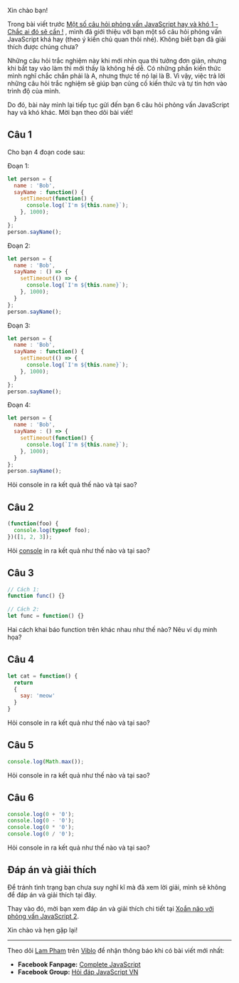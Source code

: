 Xin chào bạn!

Trong bài viết trước [Một số câu hỏi phỏng vấn JavaScript hay và khó 1 - Chắc ai đó sẽ cần !](https://viblo.asia/p/mot-so-cau-hoi-phong-van-javascript-hay-va-kho-1-chac-ai-do-se-can-4P856RPB5Y3) , mình đã giới thiệu với bạn một số câu hỏi phỏng vấn JavaScript khá hay (theo ý kiến chủ quan thôi nhé). Không biết bạn đã giải thích được chúng chưa?

Những câu hỏi trắc nghiệm này khi mới nhìn qua thì tưởng đơn giản, nhưng khi bắt tay vào làm thì mới thấy là không hề dễ. Có những phần kiến thức mình nghĩ chắc chắn phải là A, nhưng thực tế nó lại là B. Vì vậy, việc trả lời những câu hỏi trắc nghiệm sẽ giúp bạn củng cố kiến thức và tự tin hơn vào trình độ của mình.

Do đó, bài này mình lại tiếp tục gửi đến bạn 6 câu hỏi phỏng vấn JavaScript hay và khó khác. Mời bạn theo dõi bài viết!

## Câu 1
Cho bạn 4 đoạn code sau:

Đoạn 1:

```js
let person = {
  name : 'Bob', 
  sayName : function() {
    setTimeout(function() {
      console.log(`I'm ${this.name}`);
    }, 1000);
  }
};
person.sayName();
```

Đoạn 2:

```js
let person = {
  name : 'Bob', 
  sayName : () => {
    setTimeout(() => {
      console.log(`I'm ${this.name}`);
    }, 1000);
  }
};
person.sayName();
```

Đoạn 3:

```js
let person = {
  name : 'Bob', 
  sayName : function() {
    setTimeout(() => {
      console.log(`I'm ${this.name}`);
    }, 1000);
  }
};
person.sayName();
```

Đoạn 4:

```js
let person = {
  name : 'Bob', 
  sayName : () => {
    setTimeout(function() {
      console.log(`I'm ${this.name}`);
    }, 1000);
  }
};
person.sayName();
```

Hỏi console in ra kết quả thế nào và tại sao?

## Câu 2

```js
(function(foo) {
  console.log(typeof foo);
})([1, 2, 3]);
```

Hỏi [console](https://completejavascript.com/thu-thuat-su-dung-console-hieu-qua) in ra kết quả như thế nào và tại sao?

## Câu 3

```js
// Cách 1:
function func() {}
 
// Cách 2:
let func = function() {}
```

Hai cách khai báo function trên khác nhau như thế nào? Nêu ví dụ minh họa?

## Câu 4

```js
let cat = function() {
  return 
  {
    say: 'meow'
  }
}
```

Hỏi console in ra kết quả như thế nào và tại sao?

## Câu 5

```js
console.log(Math.max());
```

Hỏi console in ra kết quả như thế nào và tại sao?

## Câu 6

```js
console.log(0 + '0');
console.log(0 - '0');
console.log(0 * '0');
console.log(0 / '0');
```

Hỏi console in ra kết quả như thế nào và tại sao?

## Đáp án và giải thích

Để tránh tình trạng bạn chưa suy nghĩ kĩ mà đã xem lời giải, mình sẽ không để đáp án và giải thích tại đây. 

Thay vào đó, mời bạn xem đáp án và giải thích chi tiết tại [Xoắn não với phỏng vấn JavaScript 2](https://completejavascript.com/xoan-nao-voi-phong-van-javascript-2/).

Xin chào và hẹn gặp lại!

---
Theo dõi [Lam Pham](https://completejavascript.com/gioi-thieu/) trên [Viblo](https://viblo.asia/u/completejavascript) để nhận thông báo khi có bài viết mới nhất:

  * **Facebook Fanpage:** [Complete JavaScript](https://www.facebook.com/completejavascript/)
  * **Facebook Group:** [Hỏi đáp JavaScript VN](https://www.facebook.com/groups/HoiDapJavascriptVN)